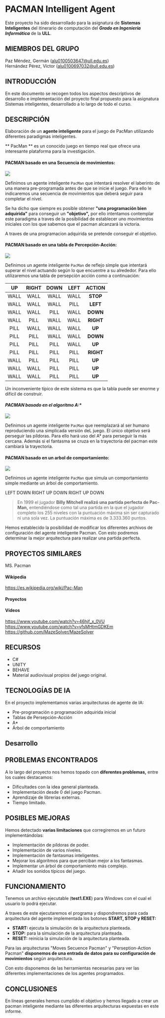 # PACMAN Intelligent Agent

Este proyecto ha sido desarrollado para la asignatura de **Sistemas Inteligentes** del itinerario de computación del **_Grado en Ingeniería Informática_** de la **ULL**.

## MIEMBROS DEL GRUPO
Paz Méndez, Germán  ([alu0100503647@ull.edu.es]())  
Hernández Pérez, Víctor ([alu0100697032@ull.edu.es]())

## INTRODUCCIÓN
En este documento se recogen todos los aspectos  descríptivos de desarrollo e implementación del proyecto final propuesto para la asignatura Sistemas inteligentes, desarrollado
a lo largo de todo el curso.


## DESCRIPCIÓN

Elaboración de un **agente inteligente** para el juego de PacMan utilizando diferentes paradigmas inteligentes.

>   
** PacMan ** es un conocido juego en tiempo real que ofrece una interesante plataforma para la investigación.  

#### **PACMAN basado en una Secuencia de movimientos:**  
![](pacman1.JPG)

Definimos un agente inteligente `PacMan` que intentará resolver el laberinto de una manera pre-programada antes de que se inicie el juego. Para ello le indicaremos una secuencia de movimientos que deberá seguir para completar el nivel.

Se ha dicho que siempre es posible obtener **"una programación bien adquirida"** para conseguir un **"objetivo",** por ello intentamos contemplar este paradigma a traves de la posibilidad de establecer uno movimientos iniciales con los que sabemos que el pacman alcanzará la victoria.

A traves de una programacion adquirida se pretende conseguir el objetivo.

#### **PACMAN basado en una tabla de Percepción-Acción:**
![](pacman2.JPG)

Definimos un agente inteligente `PacMan` de reflejo simple que intentará superar el nivel actuando según lo que encuentre a su alrededor. Para ello utilizaremos una tabla de persepción acción como a continuación:    


| UP | RIGHT | DOWN | LEFT | ACTION |
|:------:|:------:|:------:|:------:|:------:|
| WALL | WALL | WALL | WALL  | **STOP**   |
| WALL | WALL | WALL | PILL  | **LEFT**   |
| WALL | WALL | PILL | WALL  | **DOWN**   |
| WALL | PILL | WALL | WALL  | **RIGHT**   |
| PILL | WALL | WALL | WALL  | **UP**   |
| PILL | PILL | WALL | WALL  | **DOWN**   |
| PILL | PILL | PILL | WALL  | **UP**   |
| PILL | PILL | PILL | PILL  | **RIGHT**   |
| WALL | PILL | PILL | PILL  | **UP**   |
| WALL | WALL | PILL | PILL  | **UP**   |
| WALL | WALL | PILL | PILL  | **UP**   |

Un inconveniente típico de este sistema es que la tabla puede ser enorme y difícil de construir.

####  **PACMAN basado en el algoritmo A*:**
![](pacman3.JPG)


Definimos un agente inteligente `PacMan` que reemplazará al ser humano reproduciendo una simplicada versión deL juego. El único objetivo será perseguir las píldoras. Para ello hará uso del A* para perseguir la más cercana. Además si el fantasma se cruza en la trayectoria del pacman este cambiará la trayectoria.


####  **PACMAN basado en un arbol de comportamiento:**

  ![](pacman4.JPG)


Definimos un agente inteligente `PacMan` que simula un comportamiento simple mediante un árbol de comportamiento.

LEFT DOWN RIGHT UP DOWN RIGHT UP DOWN

> En 1999 el jugador **Billy Mitchell realizó una partida perfecta de Pac-Man,** entendiéndose como tal una partida en la que el jugador completo los 255 niveles con la puntuación máxima sin ser capturado ni una sola vez. La puntuación máxima es de 3.333.360 puntos.

Hemos establecido la posibilidad de modificar los diferentes archivos de configuración del agente inteligente Pacman. Con esto podremos determinar la mejor arquitectura para realizar una partida perfecta.


## PROYECTOS SIMILARES
MS. Pacman


#### Wikipedia
 https://es.wikipedia.org/wiki/Pac-Man
#### Proyectos
#### Vídeos
https://www.youtube.com/watch?v=46hjf_x_0VU  
https://www.youtube.com/watch?v=yfsMHtmGDKEm  
https://github.com/MazeSolver/MazeSolver

## RECURSOS
+ C#
+ UNITY
+ BEHAVE
+ Material audiovisual propios del juego original.






## TECNOLOGÍAS DE IA
En el proyecto implementamos varias arquitecturas de agente de IA:
+ Pre-programación o programación adquirida inicial
+ Tablas de Persepción-Acción
+ A*
+ Árbol de comportamiento

## Desarrollo

## PROBLEMAS ENCONTRADOS
A lo largo del proyecto nos hemos topado con **diferentes problemas,** entre los cuales destacamos:
+ Dificultades con la idea general planteada.
+ Implementación desde 0 del juego Pacman.
+ Aprendizaje de librerias externas.
+ Tiempo limitado.


## POSIBLES MEJORAS
Hemos detectado **varias limitaciones** que corregiremos en un futuro implementándolas:
+ Implementación de píldoras de poder.
+ Implementación de varios niveles.
+ Implementación de fantasmas inteligentes.
+ Mejorar los algoritmos para que perciban mejor a los fantasmas.
+ Implementar un árbol de comportamiento más complejo.
+ Añadir los sonidos típicos del juego.

## FUNCIONAMIENTO
Tenemos un archivo ejecutable (**test1.EXE**) para Windows con el cual el usuario lo podrá ejecutar.

A traves de este ejecutaremos el programa y dispondremos para cada arquitectura del agente implementada los botones **START, STOP y RESET:**

+ **START:** ejecuta la simulación de la arquitectura planteada.
+ **STOP:** para la simulación de la arquitectura planteada.
+ **RESET:** reinicia la simulación de la arquitectura planteada.

Para las arquitecturas "Moves Secuence Pacman" y "Perseption-Action Pacman" **disponemos de una entrada de datos para su configuración de movimientos** según arquitectura.

Con esto disponemos de las herramientas necesarias para ver las diferentes implementaciones de los agentes programados.



## CONCLUSIONES
En líneas generales hemos cumplido el objetivo y hemos llegado a crear un pacman inteligente mediante las diferentes arquitecturas expuestas en este informe.
